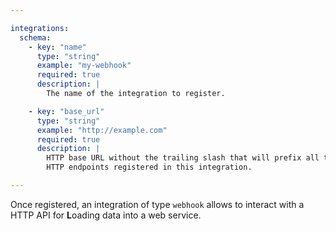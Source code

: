 ```yaml
---

integrations:
  schema:
    - key: "name"
      type: "string"
      example: "my-webhook"
      required: true
      description: |
        The name of the integration to register.

    - key: "base_url"
      type: "string"
      example: "http://example.com"
      required: true
      description: |
        HTTP base URL without the trailing slash that will prefix all the
        HTTP endpoints registered in this integration.

---
```


Once registered, an integration of type `webhook` allows to interact with a HTTP
API for **L**oading data into a web service.
